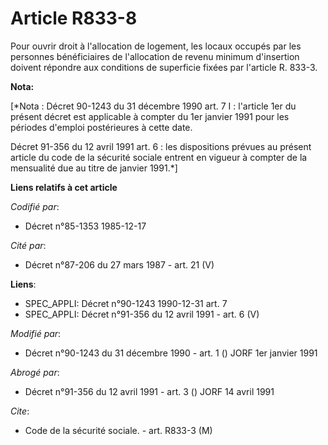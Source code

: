 # Article R833-8

Pour ouvrir droit à l'allocation de logement, les locaux occupés par les personnes bénéficiaires de l'allocation de revenu
minimum d'insertion doivent répondre aux conditions de superficie fixées par l'article R. 833-3.

**Nota:**

[*Nota : Décret 90-1243 du 31 décembre 1990 art. 7 I : l'article 1er du présent décret est applicable à compter du 1er
janvier 1991 pour les périodes d'emploi postérieures à cette date.

Décret 91-356 du 12 avril 1991 art. 6 : les dispositions prévues au présent article du code de la sécurité sociale entrent en
vigueur à compter de la mensualité due au titre de janvier 1991.*]

**Liens relatifs à cet article**

_Codifié par_:

  - Décret n°85-1353 1985-12-17

_Cité par_:

  - Décret n°87-206 du 27 mars 1987 - art. 21 (V)

**Liens**:

  - SPEC_APPLI: Décret n°90-1243 1990-12-31 art. 7
  - SPEC_APPLI: Décret n°91-356 du 12 avril 1991 - art. 6 (V)

_Modifié par_:

  - Décret n°90-1243 du 31 décembre 1990 - art. 1 () JORF 1er janvier 1991

_Abrogé par_:

  - Décret n°91-356 du 12 avril 1991 - art. 3 () JORF 14 avril 1991

_Cite_:

  - Code de la sécurité sociale. - art. R833-3 (M)
